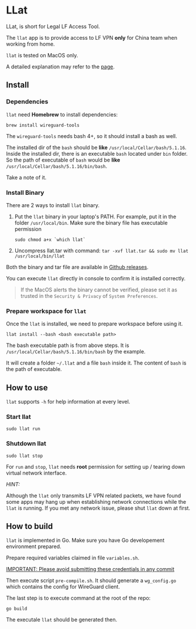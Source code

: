 # LLat

LLat, is short for Legal LF Access Tool.

The `llat` app is to provide access to LF VPN **only** for China team when working from home.

`llat` is tested on MacOS only.

A detailed explanation may refer to the [page](https://lotusflare.atlassian.net/wiki/spaces/~87917946/pages/4073783773/How+LLat+works).

## Install

### Dependencies

`llat` need **Homebrew** to install dependencies:

```
brew install wireguard-tools
```

The `wireguard-tools` needs bash 4+, so it should install a bash as well.

The installed dir of the `bash` should be **like** `/usr/local/Cellar/bash/5.1.16`. Inside the installed dir, there is an executable `bash` located under `bin` folder. So the path of executable of `bash` would be **like** `/usr/local/Cellar/bash/5.1.16/bin/bash`.

Take a note of it.

### Install Binary

There are 2 ways to install `llat` binary.

1. Put the `llat` binary in your laptop's PATH. For example, put it in the folder `/usr/local/bin`. Make sure the binary file has executable permission

    ```
    sudo chmod a+x `which llat`
    ```
2. Uncompress llat.tar with command: `tar -xvf llat.tar && sudo mv llat /usr/local/bin/llat`

Both the binary and tar file are available in [Github releases](https://github.com/xinzhang-lotusflare/llat/releases).

You can execute `llat` directly in console to confirm it is installed correctly.

> If the MacOS alerts the binary cannot be verified, please set it as trusted in the `Security & Privacy` of `System Preferences`.


### Prepare workspace for `llat`

Once the `llat` is installed, we need to prepare workspace before using it.

```
llat install --bash <bash executable path>
```
The bash executable path is from above steps. It is `/usr/local/Cellar/bash/5.1.16/bin/bash` by the example.

It will create a folder `~/.llat` and a file `bash` inside it. The content of `bash` is the path of executable.

## How to use

`llat` supports `-h` for help information at every level.

### Start llat

```
sudo llat run
```

### Shutdown llat

```
sudo llat stop
```

For `run` and `stop`, `llat` needs **root** permission for setting up / tearing down virtual network interface.

*HINT:*

Although the `llat` only transmits LF VPN related packets, we have found some apps may hang up when establishing network connections while the `llat` is running. If you met any network issue, please shut `llat` down at first.

## How to build

`llat` is implemented in Go. Make sure you have Go developement environment prepared.

Prepare required variables claimed in file `variables.sh`.

[IMPORTANT: Please avoid submitting these credentials in any commit]()

Then execute script `pre-compile.sh`. It should generate a `wg_config.go` which contains the config for WireGuard client.

The last step is to execute command at the root of the repo:

```
go build
```

The executale `llat` should be generated then.
